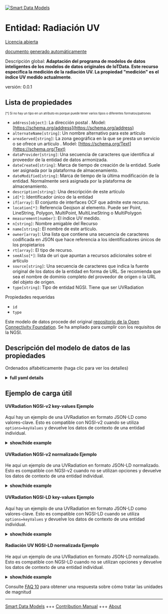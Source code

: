 <!-- 10-Header -->  
[![Smart Data Models](https://smartdatamodels.org/wp-content/uploads/2022/01/SmartDataModels_logo.png "Logo")](https://smartdatamodels.org)  
Entidad: Radiación UV  
=====================<!-- /10-Header -->  
<!-- 15-License -->  
[Licencia abierta](https://github.com/smart-data-models//dataModel.OCF/blob/master/UVRadiation/LICENSE.md)  
[documento generado automáticamente](https://docs.google.com/presentation/d/e/2PACX-1vTs-Ng5dIAwkg91oTTUdt8ua7woBXhPnwavZ0FxgR8BsAI_Ek3C5q97Nd94HS8KhP-r_quD4H0fgyt3/pub?start=false&loop=false&delayms=3000#slide=id.gb715ace035_0_60)  
<!-- /15-License -->  
<!-- 20-Description -->  
Descripción global: **Adaptación del programa de modelos de datos inteligentes de los modelos de datos originales de IoTData. Este recurso especifica la medición de la radiación UV. La propiedad "medición" es el índice UV medido actualmente**.  
versión: 0.0.1  
<!-- /20-Description -->  
<!-- 30-PropertiesList -->  

## Lista de propiedades  

<sup><sub>[*] Si no hay un tipo en un atributo es porque puede tener varios tipos o diferentes formatos/patrones</sub></sup>  
- `address[object]`: La dirección postal  . Model: [https://schema.org/address](https://schema.org/address)- `alternateName[string]`: Un nombre alternativo para este artículo  - `areaServed[string]`: La zona geográfica en la que se presta un servicio o se ofrece un artículo  . Model: [https://schema.org/Text](https://schema.org/Text)- `dataProvider[string]`: Una secuencia de caracteres que identifica al proveedor de la entidad de datos armonizada.  - `dateCreated[string]`: Marca de tiempo de creación de la entidad. Suele ser asignada por la plataforma de almacenamiento.  - `dateModified[string]`: Marca de tiempo de la última modificación de la entidad. Normalmente será asignada por la plataforma de almacenamiento.  - `description[string]`: Una descripción de este artículo  - `id[*]`: Identificador único de la entidad  - `if[array]`: El conjunto de interfaces OCF que admite este recurso.  - `location[*]`: Referencia Geojson al elemento. Puede ser Point, LineString, Polygon, MultiPoint, MultiLineString o MultiPolygon  - `measurement[number]`: El índice UV medido.  - `n[string]`: Nombre amigable del Recurso  - `name[string]`: El nombre de este artículo.  - `owner[array]`: Una lista que contiene una secuencia de caracteres codificada en JSON que hace referencia a los identificadores únicos de los propietarios  - `rt[array]`: El tipo de recurso.  - `seeAlso[*]`: lista de uri que apuntan a recursos adicionales sobre el artículo  - `source[string]`: Una secuencia de caracteres que indica la fuente original de los datos de la entidad en forma de URL. Se recomienda que sea el nombre de dominio completo del proveedor de origen o la URL del objeto de origen.  - `type[string]`: Tipo de entidad NGSI. Tiene que ser UVRadiation  <!-- /30-PropertiesList -->  
<!-- 35-RequiredProperties -->  
Propiedades requeridas  
- `id`  - `type`  <!-- /35-RequiredProperties -->  
<!-- 40-RequiredProperties -->  
Este modelo de datos procede del original [repositorio de la Open Connectivity Foundation](https://github.com/openconnectivityfoundation/IoTDataModels). Se ha ampliado para cumplir con los requisitos de la NGSI.  
<!-- /40-RequiredProperties -->  
<!-- 50-DataModelHeader -->  
## Descripción del modelo de datos de las propiedades  
Ordenados alfabéticamente (haga clic para ver los detalles)  
<!-- /50-DataModelHeader -->  
<!-- 60-ModelYaml -->  
<details><summary><strong>full yaml details</strong></summary>    
```yaml  
UVRadiation:    
  description: 'Smart Data Models Program adaptation of the original IoTData data Models. This Resource specifies UV radiation measurement. The Property ''measurement'' is the current measured UV Index'    
  properties:    
    address:    
      description: 'The mailing address'    
      properties:    
        addressCountry:    
          description: 'Property. The country. For example, Spain. Model:''https://schema.org/addressCountry'''    
          type: string    
        addressLocality:    
          description: 'Property. The locality in which the street address is, and which is in the region. Model:''https://schema.org/addressLocality'''    
          type: string    
        addressRegion:    
          description: 'Property. The region in which the locality is, and which is in the country. Model:''https://schema.org/addressRegion'''    
          type: string    
        postOfficeBoxNumber:    
          description: 'Property. The post office box number for PO box addresses. For example, 03578. Model:''https://schema.org/postOfficeBoxNumber'''    
          type: string    
        postalCode:    
          description: 'Property. The postal code. For example, 24004. Model:''https://schema.org/https://schema.org/postalCode'''    
          type: string    
        streetAddress:    
          description: 'Property. The street address. Model:''https://schema.org/streetAddress'''    
          type: string    
      type: object    
      x-ngsi:    
        model: https://schema.org/address    
        type: Property    
    alternateName:    
      description: 'An alternative name for this item'    
      type: string    
      x-ngsi:    
        type: Property    
    areaServed:    
      description: 'The geographic area where a service or offered item is provided'    
      type: string    
      x-ngsi:    
        model: https://schema.org/Text    
        type: Property    
    dataProvider:    
      description: 'A sequence of characters identifying the provider of the harmonised data entity.'    
      type: string    
      x-ngsi:    
        type: Property    
    dateCreated:    
      description: 'Entity creation timestamp. This will usually be allocated by the storage platform.'    
      format: date-time    
      type: string    
      x-ngsi:    
        type: Property    
    dateModified:    
      description: 'Timestamp of the last modification of the entity. This will usually be allocated by the storage platform.'    
      format: date-time    
      type: string    
      x-ngsi:    
        type: Property    
    description:    
      description: 'A description of this item'    
      type: string    
      x-ngsi:    
        type: Property    
    id:    
      anyOf: &uvradiation_-_properties_-_owner_-_items_-_anyof    
        - description: 'Property. Identifier format of any NGSI entity'    
          maxLength: 256    
          minLength: 1    
          pattern: ^[\w\-\.\{\}\$\+\*\[\]`|~^@!,:\\]+$    
          type: string    
        - description: 'Property. Identifier format of any NGSI entity'    
          format: uri    
          type: string    
      description: 'Unique identifier of the entity'    
      x-ngsi:    
        type: Property    
    if:    
      description: 'The OCF Interface set supported by this Resource.'    
      items:    
        enum:    
          - oic.if.s    
          - oic.if.baseline    
        type: string    
      minItems: 2    
      readOnly: true    
      type: array    
      uniqueItems: true    
      x-ngsi:    
        type: Property    
    location:    
      description: 'Geojson reference to the item. It can be Point, LineString, Polygon, MultiPoint, MultiLineString or MultiPolygon'    
      oneOf:    
        - description: 'Geoproperty. Geojson reference to the item. Point'    
          properties:    
            bbox:    
              items:    
                type: number    
              minItems: 4    
              type: array    
            coordinates:    
              items:    
                type: number    
              minItems: 2    
              type: array    
            type:    
              enum:    
                - Point    
              type: string    
          required:    
            - type    
            - coordinates    
          title: 'GeoJSON Point'    
          type: object    
        - description: 'Geoproperty. Geojson reference to the item. LineString'    
          properties:    
            bbox:    
              items:    
                type: number    
              minItems: 4    
              type: array    
            coordinates:    
              items:    
                items:    
                  type: number    
                minItems: 2    
                type: array    
              minItems: 2    
              type: array    
            type:    
              enum:    
                - LineString    
              type: string    
          required:    
            - type    
            - coordinates    
          title: 'GeoJSON LineString'    
          type: object    
        - description: 'Geoproperty. Geojson reference to the item. Polygon'    
          properties:    
            bbox:    
              items:    
                type: number    
              minItems: 4    
              type: array    
            coordinates:    
              items:    
                items:    
                  items:    
                    type: number    
                  minItems: 2    
                  type: array    
                minItems: 4    
                type: array    
              type: array    
            type:    
              enum:    
                - Polygon    
              type: string    
          required:    
            - type    
            - coordinates    
          title: 'GeoJSON Polygon'    
          type: object    
        - description: 'Geoproperty. Geojson reference to the item. MultiPoint'    
          properties:    
            bbox:    
              items:    
                type: number    
              minItems: 4    
              type: array    
            coordinates:    
              items:    
                items:    
                  type: number    
                minItems: 2    
                type: array    
              type: array    
            type:    
              enum:    
                - MultiPoint    
              type: string    
          required:    
            - type    
            - coordinates    
          title: 'GeoJSON MultiPoint'    
          type: object    
        - description: 'Geoproperty. Geojson reference to the item. MultiLineString'    
          properties:    
            bbox:    
              items:    
                type: number    
              minItems: 4    
              type: array    
            coordinates:    
              items:    
                items:    
                  items:    
                    type: number    
                  minItems: 2    
                  type: array    
                minItems: 2    
                type: array    
              type: array    
            type:    
              enum:    
                - MultiLineString    
              type: string    
          required:    
            - type    
            - coordinates    
          title: 'GeoJSON MultiLineString'    
          type: object    
        - description: 'Geoproperty. Geojson reference to the item. MultiLineString'    
          properties:    
            bbox:    
              items:    
                type: number    
              minItems: 4    
              type: array    
            coordinates:    
              items:    
                items:    
                  items:    
                    items:    
                      type: number    
                    minItems: 2    
                    type: array    
                  minItems: 4    
                  type: array    
                type: array    
              type: array    
            type:    
              enum:    
                - MultiPolygon    
              type: string    
          required:    
            - type    
            - coordinates    
          title: 'GeoJSON MultiPolygon'    
          type: object    
      x-ngsi:    
        type: Geoproperty    
    measurement:    
      description: 'The measured UV Index.'    
      readOnly: true    
      type: number    
      x-ngsi:    
        type: Property    
    n:    
      description: 'Friendly name of the Resource'    
      maxLength: 64    
      readOnly: true    
      type: string    
      x-ngsi:    
        type: Property    
    name:    
      description: 'The name of this item.'    
      type: string    
      x-ngsi:    
        type: Property    
    owner:    
      description: 'A List containing a JSON encoded sequence of characters referencing the unique Ids of the owner(s)'    
      items:    
        anyOf: *uvradiation_-_properties_-_owner_-_items_-_anyof    
        description: 'Property. Unique identifier of the entity'    
      type: array    
      x-ngsi:    
        type: Property    
    rt:    
      description: 'The Resource Type.'    
      items:    
        enum:    
          - oic.r.sensor.radiation.uv    
        maxLength: 64    
        type: string    
      minItems: 1    
      readOnly: true    
      type: array    
      uniqueItems: true    
      x-ngsi:    
        type: Property    
    seeAlso:    
      description: 'list of uri pointing to additional resources about the item'    
      oneOf:    
        - items:    
            format: uri    
            type: string    
          minItems: 1    
          type: array    
        - format: uri    
          type: string    
      x-ngsi:    
        type: Property    
    source:    
      description: 'A sequence of characters giving the original source of the entity data as a URL. Recommended to be the fully qualified domain name of the source provider, or the URL to the source object.'    
      type: string    
      x-ngsi:    
        type: Property    
    type:    
      description: 'NGSI entity type. It has to be UVRadiation'    
      enum:    
        - UVRadiation    
      type: string    
      x-ngsi:    
        type: Property    
  required:    
    - id    
    - type    
  type: object    
  x-derived-from: https://github.com/OpenInterConnect/IoTDataModels/blob/master/UVRadiationResURI.swagger.json    
  x-disclaimer: 'Redistribution and use in source and binary forms, with or without modification, are permitted  provided that the license conditions are met. Copyleft (c) 2021 Contributors to Smart Data Models Program'    
  x-license-url: https://github.com/smart-data-models/dataModel.OCF/blob/master/UVRadiation/LICENSE.md    
  x-model-schema: https://smart-data-models.github.io/dataModel.IoTDataModels/UVRadiation/schema.json    
  x-model-tags: OCF    
  x-version: 0.0.1    
```  
</details>    
<!-- /60-ModelYaml -->  
<!-- 70-MiddleNotes -->  
<!-- /70-MiddleNotes -->  
<!-- 80-Examples -->  
## Ejemplo de carga útil  
#### UVRadiation NGSI-v2 key-values Ejemplo  
Aquí hay un ejemplo de una UVRadiation en formato JSON-LD como valores-clave. Esto es compatible con NGSI-v2 cuando se utiliza `options=keyValues` y devuelve los datos de contexto de una entidad individual.  
<details><summary><strong>show/hide example</strong></summary>    
```json  
{  
  "id": "urn:ngsi-ld:UVRadiation:id:DVPN:03447085",  
  "dateCreated": "1998-04-20T02:40:35Z",  
  "dateModified": "1999-07-19T23:12:20Z",  
  "source": "Somebody debate picture direction. Off part machine face. Head high out.",  
  "name": "Security less security suggest fall point buy catch. Mouth show cultural continue pressure sell away.",  
  "alternateName": "Everyone exactly under cost. Chance take agent light contain.",  
  "description": "Free should name serve about. Despite box visit off cost. Great affect whose so sea particularly brother.",  
  "dataProvider": "Baby reduce well state myself establish glass. Model wall store reality management simply.",  
  "owner": [  
    "urn:ngsi-ld:UVRadiation:items:ZXLC:95274945",  
    "urn:ngsi-ld:UVRadiation:items:QOZS:96467115"  
  ],  
  "seeAlso": [  
    "urn:ngsi-ld:UVRadiation:items:GYGW:54600384",  
    "urn:ngsi-ld:UVRadiation:items:MRRI:23547865"  
  ],  
  "location": {  
    "type": "Point",  
    "coordinates": [  
      15.0318265,  
      -2.234148  
    ]  
  },  
  "address": {  
    "streetAddress": "Food why situation many prove while put. Early star person traditional picture fight owner. Senior may tell room decide.",  
    "addressLocality": "Clear matter enjoy us them general reach. While head second politics investment read. Yes model determine various power rest goal pass.",  
    "addressRegion": "Then house resource resource information wide. Team those notice south.",  
    "addressCountry": "Wind recent and wife pull. Analysis several bed attack activity amount job. Whatever short science least tend imagine.",  
    "postalCode": "Shake character leave candidate. Way next else power anything.",  
    "postOfficeBoxNumber": "Threat nearly until why season. Administration add parent scene. Choice back effort law."  
  },  
  "areaServed": "Eight wait table discover career involve include."  
}  
```  
</details>  
#### UVRadiation NGSI-v2 normalizado Ejemplo  
He aquí un ejemplo de una UVRadiation en formato JSON-LD normalizado. Esto es compatible con NGSI-v2 cuando no se utilizan opciones y devuelve los datos de contexto de una entidad individual.  
<details><summary><strong>show/hide example</strong></summary>    
```json  
{  
  "id": {  
    "type": "string",  
    "value": "urn:ngsi-ld:UVRadiation:id:DVPN:03447085"  
  },  
  "dateCreated": {  
    "format": "date-time",  
    "type": "string",  
    "value": "1998-04-20T02:40:35Z"  
  },  
  "dateModified": {  
    "format": "date-time",  
    "type": "string",  
    "value": "1999-07-19T23:12:20Z"  
  },  
  "source": {  
    "type": "string",  
    "value": "Somebody debate picture direction. Off part machine face. Head high out."  
  },  
  "name": {  
    "type": "string",  
    "value": "Security less security suggest fall point buy catch. Mouth show cultural continue pressure sell away."  
  },  
  "alternateName": {  
    "type": "string",  
    "value": "Everyone exactly under cost. Chance take agent light contain."  
  },  
  "description": {  
    "type": "string",  
    "value": "Free should name serve about. Despite box visit off cost. Great affect whose so sea particularly brother."  
  },  
  "dataProvider": {  
    "type": "string",  
    "value": "Baby reduce well state myself establish glass. Model wall store reality management simply."  
  },  
  "owner": {  
    "type": "array",  
    "value": [  
      "urn:ngsi-ld:UVRadiation:items:ZXLC:95274945",  
      "urn:ngsi-ld:UVRadiation:items:QOZS:96467115"  
    ]  
  },  
  "seeAlso": {  
    "type": "array",  
    "value": [  
      "urn:ngsi-ld:UVRadiation:items:GYGW:54600384",  
      "urn:ngsi-ld:UVRadiation:items:MRRI:23547865"  
    ]  
  },  
  "location": {  
    "type": "object",  
    "value": {  
      "type": "Point",  
      "coordinates": [  
        15.0318265,  
        -2.234148  
      ]  
    }  
  },  
  "address": {  
    "type": "object",  
    "value": {  
      "streetAddress": "Food why situation many prove while put. Early star person traditional picture fight owner. Senior may tell room decide.",  
      "addressLocality": "Clear matter enjoy us them general reach. While head second politics investment read. Yes model determine various power rest goal pass.",  
      "addressRegion": "Then house resource resource information wide. Team those notice south.",  
      "addressCountry": "Wind recent and wife pull. Analysis several bed attack activity amount job. Whatever short science least tend imagine.",  
      "postalCode": "Shake character leave candidate. Way next else power anything.",  
      "postOfficeBoxNumber": "Threat nearly until why season. Administration add parent scene. Choice back effort law."  
    }  
  },  
  "areaServed": {  
    "type": "string",  
    "value": "Eight wait table discover career involve include."  
  }  
}  
```  
</details>  
#### UVRadiation NGSI-LD key-values Ejemplo  
Aquí hay un ejemplo de una UVRadiation en formato JSON-LD como valores-clave. Esto es compatible con NGSI-LD cuando se utiliza `options=keyValues` y devuelve los datos de contexto de una entidad individual.  
<details><summary><strong>show/hide example</strong></summary>    
```json  
{  
    "id": "urn:ngsi-ld:UVRadiation:id:DVPN:03447085",  
    "dateCreated": "1998-04-20T02:40:35Z",  
    "dateModified": "1999-07-19T23:12:20Z",  
    "source": "Somebody debate picture direction. Off part machine face. Head high out.",  
    "name": "Security less security suggest fall point buy catch. Mouth show cultural continue pressure sell away.",  
    "alternateName": "Everyone exactly under cost. Chance take agent light contain.",  
    "description": "Free should name serve about. Despite box visit off cost. Great affect whose so sea particularly brother.",  
    "dataProvider": "Baby reduce well state myself establish glass. Model wall store reality management simply.",  
    "owner": [  
        "urn:ngsi-ld:UVRadiation:items:ZXLC:95274945",  
        "urn:ngsi-ld:UVRadiation:items:QOZS:96467115"  
    ],  
    "seeAlso": [  
        "urn:ngsi-ld:UVRadiation:items:GYGW:54600384",  
        "urn:ngsi-ld:UVRadiation:items:MRRI:23547865"  
    ],  
    "location": {  
        "type": "Point",  
        "coordinates": [  
            15.0318265,  
            -2.234148  
        ]  
    },  
    "address": {  
        "streetAddress": "Food why situation many prove while put. Early star person traditional picture fight owner. Senior may tell room decide.",  
        "addressLocality": "Clear matter enjoy us them general reach. While head second politics investment read. Yes model determine various power rest goal pass.",  
        "addressRegion": "Then house resource resource information wide. Team those notice south.",  
        "addressCountry": "Wind recent and wife pull. Analysis several bed attack activity amount job. Whatever short science least tend imagine.",  
        "postalCode": "Shake character leave candidate. Way next else power anything.",  
        "postOfficeBoxNumber": "Threat nearly until why season. Administration add parent scene. Choice back effort law."  
    },  
    "areaServed": "Eight wait table discover career involve include.",  
    "@context": [  
        "https://smartdatamodels.org/context.jsonld",  
        "https://raw.githubusercontent.com/smart-data-models/dataModel.OCF/master/context.jsonld"  
    ]  
}  
```  
</details>  
#### Radiación UV NGSI-LD normalizada Ejemplo  
He aquí un ejemplo de una UVRadiation en formato JSON-LD normalizado. Esto es compatible con NGSI-LD cuando no se utilizan opciones y devuelve los datos de contexto de una entidad individual.  
<details><summary><strong>show/hide example</strong></summary>    
```json  
{  
    "id": "urn:ngsi-ld:UVRadiation:id:PEWM:60646471",  
    "dateCreated": {  
        "type": "Property",  
        "value": {  
            "@type": "DateTime",  
            "@value": "1987-07-16T01:21:36Z"  
        }  
    },  
    "dateModified": {  
        "type": "Property",  
        "value": {  
            "@type": "DateTime",  
            "@value": "1995-03-03T21:14:27Z"  
        }  
    },  
    "source": {  
        "type": "Property",  
        "value": "Card like inside trade under alone. Child at case fund once them. Name history key."  
    },  
    "name": {  
        "type": "Property",  
        "value": "In view gas day wish modern best. Behavior relate two throughout wish."  
    },  
    "alternateName": {  
        "type": "Property",  
        "value": "Answer area plant industry place see eye establish. Great knowledge realize hit black sport some. Consider fund tough."  
    },  
    "description": {  
        "type": "Property",  
        "value": "Marriage score meet couple want other range product. Cup speech magazine evidence reflect table region."  
    },  
    "dataProvider": {  
        "type": "Property",  
        "value": "Institution theory color food. Watch development song response father. All director even beyond ball notice."  
    },  
    "owner": {  
        "type": "Property",  
        "value": [  
            "urn:ngsi-ld:UVRadiation:items:NKVI:91989787",  
            "urn:ngsi-ld:UVRadiation:items:LSHP:80197913"  
        ]  
    },  
    "seeAlso": {  
        "type": "Property",  
        "value": [  
            "urn:ngsi-ld:UVRadiation:items:YMZK:32241450"  
        ]  
    },  
    "location": {  
        "type": "Property",  
        "value": {  
            "type": "Point",  
            "coordinates": [  
                -39.509289,  
                -160.12506  
            ]  
        }  
    },  
    "address": {  
        "type": "Property",  
        "value": {  
            "streetAddress": "Doctor simply scientist modern chair. Power claim remain before bad few. Word could quite.",  
            "addressLocality": "Increase society somebody major simple special. Operation hold evidence trial choose.",  
            "addressRegion": "Method manage Mr arm style unit charge. Their usually why treatment bed tree.",  
            "addressCountry": "Them then movie no while. Herself film window event single data. Hope member go under heavy fill hotel.",  
            "postalCode": "Little ability several drive plan three. Democrat very chair second our white significant. Party city question lawyer check within enjoy mission. Discuss pull officer relate hair bit wonder.",  
            "postOfficeBoxNumber": "Region heart support. Perform once catch professional score front international today. Congress itself culture federal budget agree painting."  
        }  
    },  
    "areaServed": {  
        "type": "Property",  
        "value": "Ask material lawyer southern need billion. Power guy happen heart far."  
    },  
    "@context": [  
        "https://smartdatamodels.org/context.jsonld",  
        "https://raw.githubusercontent.com/smart-data-models/dataModel.OCF/master/context.jsonld"  
    ]  
}  
```  
</details><!-- /80-Examples -->  
<!-- 90-FooterNotes -->  
<!-- /90-FooterNotes -->  
<!-- 95-Units -->  
Consulte [FAQ 10](https://smartdatamodels.org/index.php/faqs/) para obtener una respuesta sobre cómo tratar las unidades de magnitud  
<!-- /95-Units -->  
<!-- 97-LastFooter -->  
---  
[Smart Data Models](https://smartdatamodels.org) +++ [Contribution Manual](https://bit.ly/contribution_manual) +++ [About](https://bit.ly/Introduction_SDM)<!-- /97-LastFooter -->  
